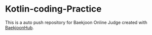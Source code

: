 # Kotlin-coding-Practice
This is a auto push repository for Baekjoon Online Judge created with [BaekjoonHub](https://github.com/BaekjoonHub/BaekjoonHub).
